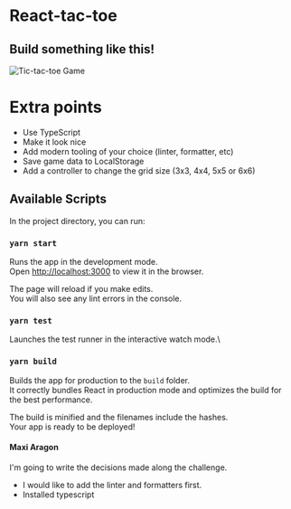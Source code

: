 # React-tac-toe

## Build something like this!
![Tic-tac-toe Game](https://github.com/grain-team/tic-tac-toe/blob/master/objective.png?raw=true)

# Extra points
- Use TypeScript
- Make it look nice
- Add modern tooling of your choice (linter, formatter, etc)
- Save game data to LocalStorage
- Add a controller to change the grid size (3x3, 4x4, 5x5 or 6x6)

## Available Scripts

In the project directory, you can run:

### `yarn start`

Runs the app in the development mode.\
Open [http://localhost:3000](http://localhost:3000) to view it in the browser.

The page will reload if you make edits.\
You will also see any lint errors in the console.

### `yarn test`

Launches the test runner in the interactive watch mode.\

### `yarn build`

Builds the app for production to the `build` folder.\
It correctly bundles React in production mode and optimizes the build for the best performance.

The build is minified and the filenames include the hashes.\
Your app is ready to be deployed!


#### Maxi Aragon ####
I'm going to write the decisions made along the challenge.

- I would like to add the linter and formatters first.
- Installed typescript

